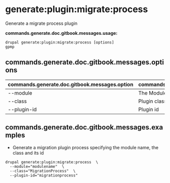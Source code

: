 # generate:plugin:migrate:process
Generate a migrate process plugin

**commands.generate.doc.gitbook.messages.usage:**
```
drupal generate:plugin:migrate:process [options]
gpmp
```

## commands.generate.doc.gitbook.messages.options
commands.generate.doc.gitbook.messages.option | commands.generate.doc.gitbook.messages.details
-------|-------------
--module | The Module name.
--class | Plugin class name
--plugin-id | Plugin id

## commands.generate.doc.gitbook.messages.examples
* Generate a migration plugin process specifying the module name, the class and its id
```
drupal generate:plugin:migrate:process  \
  --module="modulename"  \
  --class="MigrationProcess"  \
  --plugin-id="migrationprocess"
```
